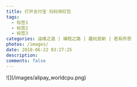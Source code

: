 ```yaml
---
title: 打开支付宝 扫码领红包
tags:
  - 标签1
  - 标签2
  - 标签3
categories: 运维之道 | 编程之路 | 趣玩尝新 | 若有所思
photos: /images/
date: 2018-06-22 03:27:25
description:
comments: false
---
```


<p></p>
![](/images/alipay_worldcpu.png)
